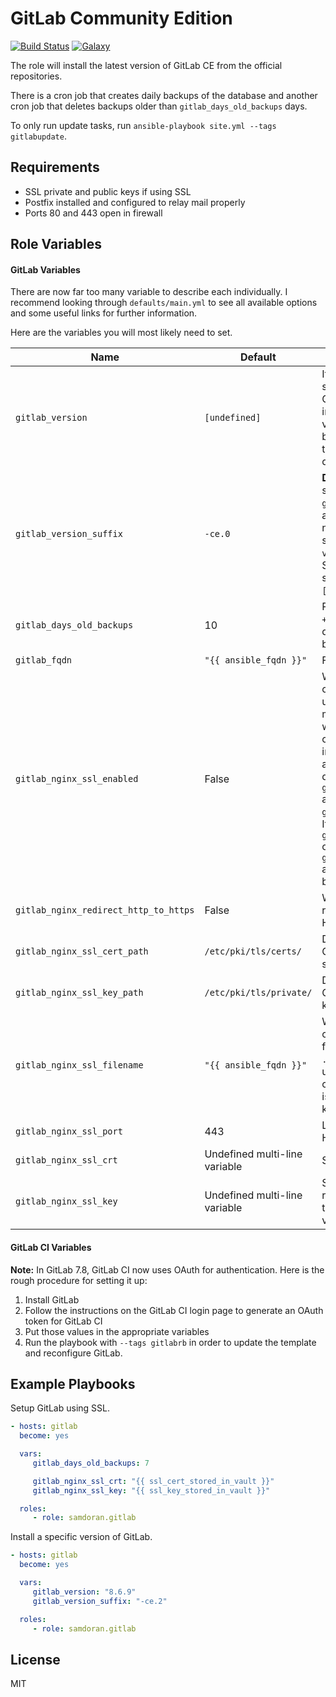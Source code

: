 GitLab Community Edition
========
[![Build Status](https://travis-ci.org/samdoran/ansible-role-gitlab.svg?branch=master)](https://travis-ci.org/samdoran/ansible-role-gitlab)
[![Galaxy](https://img.shields.io/badge/galaxy-samdoran.gitlab-blue.svg?style=flat)](https://galaxy.ansible.com/samdoran/gitlab)

The role will install the latest version of GitLab CE from the official repositories.

There is a cron job that creates daily backups of the database and another cron job that deletes backups older than `gitlab_days_old_backups` days.

To only run update tasks, run `ansible-playbook site.yml --tags gitlabupdate`.

Requirements
------------

* SSL private and public keys if using SSL
* Postfix installed and configured to relay mail properly
* Ports 80 and 443 open in firewall

Role Variables
--------------

#### GitLab Variables  ####

There are now far too many variable to describe each individually. I recommend looking through `defaults/main.yml` to see all available options and some useful links for further information.

Here are the variables you will most likely need to set.

| Name           | Default                     | Description                |
|----------------|-----------------------------|----------------------------|
| `gitlab_version` | `[undefined]` | If defined, install a specific version of GitLab. If undefined, install the latest version. This needs to be a string, so be sure to wrap it in double quotes. |
| `gitlab_version_suffix` | `-ce.0` | **Debian only** When specifying `gitlab_version`, an additional suffix is needed. To see valid suffixes, run `aptitude versions gitlab-ce`. Since GitLab 8, the suffix is always `-ce.[012]`. |
|  `gitlab_days_old_backups` | 10 | Passed to `find -time +[n]` in cron job that deletes GitLab backups |
| `gitlab_fqdn` | `"{{ ansible_fqdn }}"` | FQDN of GitLab host |
| `gitlab_nginx_ssl_enabled` | False | Whether or not to configure GitLab to use SSL. This is meant to be used when the SSL certificates are installed using an additional role and not defined inside `gitlab_nginx_ssl_crt` and `gitlab_nginx_ssl_key`. If `gitlab_nginx_ssl_crt` or `gitlab_nginx_ssl_key` are defined, SSL will be enabled |
| `gitlab_nginx_redirect_http_to_https` | False | Whether or not to redirect HTTP to HTTPS. |
| `gitlab_nginx_ssl_cert_path` | `/etc/pki/tls/certs/` | Directory where GitLab SSL certs are stored. |
| `gitlab_nginx_ssl_key_path` | `/etc/pki/tls/private/` | Directory where GitLab SSL certificate keys are stored. |
| `gitlab_nginx_ssl_filename` | `"{{ ansible_fqdn }}"` | What the SSL certificate and key files will be named. A `.crt` extension is used for the public cert, a `.key` extension is used for the private key. |
| `gitlab_nginx_ssl_port` | 443 | Listening port for HTTPS. |
| `gitlab_nginx_ssl_crt` | Undefined multi-line variable | SSL Public certificate. |
| `gitlab_nginx_ssl_key` | Undefined multi-line variable | SSL Private key. I recommend putting this in an ansible vault. |

#### GitLab CI Variables ####

**Note:** In GitLab 7.8, GitLab CI now uses OAuth for authentication. Here is the rough procedure for setting it up:

  1. Install GitLab
  1. Follow the instructions on the GitLab CI login page to generate an OAuth token for GitLab CI
  1. Put those values in the appropriate variables
  1. Run the playbook with `--tags gitlabrb` in order to update the template and reconfigure GitLab.


Example Playbooks
----------------
Setup GitLab using SSL.
```yaml
- hosts: gitlab
  become: yes

  vars:
     gitlab_days_old_backups: 7

     gitlab_nginx_ssl_crt: "{{ ssl_cert_stored_in_vault }}"
     gitlab_nginx_ssl_key: "{{ ssl_key_stored_in_vault }}"

  roles:
     - role: samdoran.gitlab
```

Install a specific version of GitLab.
```yaml
- hosts: gitlab
  become: yes

  vars:
     gitlab_version: "8.6.9"
     gitlab_version_suffix: "-ce.2"

  roles:
     - role: samdoran.gitlab
```

License
-------

MIT
